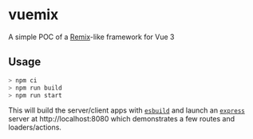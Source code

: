 # vuemix

A simple POC of a [Remix](https://remix.run)-like framework for Vue 3

## Usage

```bash
> npm ci
> npm run build
> npm run start
```

This will build the server/client apps with [`esbuild`](https://esbuild.github.io/) and launch an [`express`](https://expressjs.com/) server at http://localhost:8080 which demonstrates a few routes and loaders/actions.
